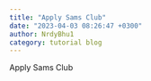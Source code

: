 ```yaml
---
title: "Apply Sams Club"
date: "2023-04-03 08:26:47 +0300"
author: NrdyBhu1
category: tutorial blog
---
```

Apply Sams Club
